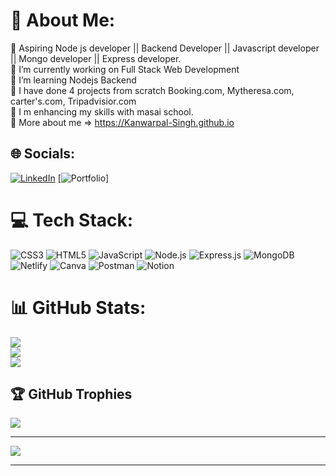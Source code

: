 # 💫 About Me:
🔭 Aspiring Node js developer || Backend Developer || Javascript developer || Mongo developer || Express developer.<br>
🔭 I’m currently working on Full Stack Web Development <br>👯 I’m learning Nodejs Backend<br>🤝 I have done 4 projects from scratch Booking.com, Mytheresa.com, carter's.com, Tripadvisior.com <br>🌱 I m enhancing my skills with masai school. <br>
🔭 More about me => https://Kanwarpal-Singh.github.io


## 🌐 Socials:
[![LinkedIn](https://img.shields.io/badge/LinkedIn-%230077B5.svg?logo=linkedin&logoColor=white)]((https://www.linkedin.com/in/kanwarpal-singh-40a30623b)) [![Portfolio](https://Kanwarpal-Singh.github.io)]

# 💻 Tech Stack:
![CSS3](https://img.shields.io/badge/css3-%231572B6.svg?style=for-the-badge&logo=css3&logoColor=white) ![HTML5](https://img.shields.io/badge/html5-%23E34F26.svg?style=for-the-badge&logo=html5&logoColor=white) ![JavaScript](https://img.shields.io/badge/javascript-%23323330.svg?style=for-the-badge&logo=javascript&logoColor=%23F7DF1E) ![Node.js](https://img.shields.io/badge/Node.js-43853d?style=for-the-badge&logo=node.js&logoColor=white) ![Express.js](https://img.shields.io/badge/Express.js-000000?style=for-the-badge&logo=express&logoColor=white) ![MongoDB](https://img.shields.io/badge/MongoDB-white?style=for-the-badge&logo=mongodb&logoColor=4EA94B) ![Netlify](https://img.shields.io/badge/netlify-%23000000.svg?style=for-the-badge&logo=netlify&logoColor=#00C7B7) ![Canva](https://img.shields.io/badge/Canva-%2300C4CC.svg?style=for-the-badge&logo=Canva&logoColor=white) ![Postman](https://img.shields.io/badge/Postman-FF6C37?style=for-the-badge&logo=postman&logoColor=white) ![Notion](https://img.shields.io/badge/Notion-%23000000.svg?style=for-the-badge&logo=notion&logoColor=white)

# 📊 GitHub Stats:
![](https://github-readme-stats.vercel.app/api?username=Kanwarpal-Singh&theme=radical&hide_border=false&include_all_commits=true&count_private=true)<br/>
![](https://github-readme-streak-stats.herokuapp.com/?user=Kanwarpal-Singh&theme=radical&hide_border=false)<br/>
![](https://github-readme-stats.vercel.app/api/top-langs/?username=Kanwarpal-Singh&theme=radical&hide_border=false&include_all_commits=true&count_private=true&layout=compact)

## 🏆 GitHub Trophies
![](https://github-profile-trophy.vercel.app/?username=Kanwarpal-Singh&theme=radical&no-frame=false&no-bg=true&margin-w=4)

---
[![](https://visitcount.itsvg.in/api?id=Kanwarpal-Singh&icon=7&color=0)](https://visitcount.itsvg.in)

---------
